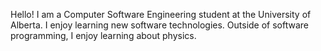 Hello! I am a Computer Software Engineering student at the University of Alberta. I enjoy learning new software technologies. Outside of software programming, I enjoy learning about physics.

<!---
albert-dinh-01/albert-dinh-01 is a ✨ special ✨ repository because its `README.md` (this file) appears on your GitHub profile.
You can click the Preview link to take a look at your changes.
--->
